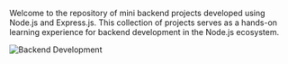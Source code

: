 Welcome to the repository of mini backend projects developed using Node.js and Express.js. This collection of projects serves as a hands-on learning experience for backend development in the Node.js ecosystem.

![Backend Development](https://i.imgur.com/MlV3dHq.gif)
